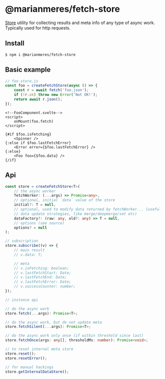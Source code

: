 # @marianmeres/fetch-store

[Store](https://github.com/marianmeres/store) utility for collecting results and meta info
of any type of async work. Typically used for http requests.

## Install

```shell
$ npm i @marianmeres/fetch-store
```

## Basic example

```javascript
// foo-store.js
const foo = createFetchStore(async () => {
	const r = await fetch('foo.json');
	if (!r.ok) throw new Error('Not OK!');
	return await r.json();
});
```

```sveltehtml
<!--FooComponent.svelte-->
<script>
    onMount(foo.fetch)
</script>

{#if $foo.isFetching}
    <Spinner />
{:else if $foo.lastFetchError}
    <Error error={$foo.lastFetchError} />
{:else}
    <Foo foo={$foo.data} />
{/if}
```

## Api

```typescript
const store = createFetchStore<T>(
    // the async worker
    fetchWorker: (...args) => Promise<any>,
    // optional, initial `data` value of the store
    initial?: T = null,
    // optional, used to modify data returned by fetchWorker... (usefull for various
    // data update strategies, like merge/deepmerge/set etc)
    dataFactory?: (raw: any, old?: any) => T = null,
    // options (see source)
    options? = null
);

// subscription
store.subscribe((v) => {
    // main result
    // v.data: T;

    // meta
    // v.isFetching: boolean;
    // v.lastFetchStart: Date;
    // v.lastFetchEnd: Date;
    // v.lastFetchError: Date;
    // v.successCounter: number;
});

// instance api

// do the async work
store.fetch(...args): Promise<T>;

// do the async work, but do not update meta
store.fetchSilent(...args): Promise<T>;

// do the async work only once (if within threshold since last)
store.fetchOnce(args: any[], thresholdMs: number): Promise<void>;

// to reset internal meta store
store.reset();
store.resetError();

// for manual hackings
store.getInternalDataStore();
```
